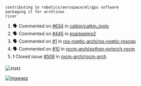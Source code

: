 ```
contributing to robotics/aerospace/ml/gpu software
packaging it for archlinux
ricer
```

<!--START_SECTION:activity-->
1. 🗣 Commented on [#634](https://github.com/catkin/catkin_tools/issues/634) in [catkin/catkin_tools](https://github.com/catkin/catkin_tools)
2. 🗣 Commented on [#445](https://github.com/esa/pagmo2/issues/445) in [esa/pagmo2](https://github.com/esa/pagmo2)
3. 🗣 Commented on [#1](https://github.com/ros-noetic-arch/ros-noetic-roscpp/issues/1) in [ros-noetic-arch/ros-noetic-roscpp](https://github.com/ros-noetic-arch/ros-noetic-roscpp)
4. 🗣 Commented on [#10](https://github.com/rocm-arch/python-pytorch-rocm/issues/10) in [rocm-arch/python-pytorch-rocm](https://github.com/rocm-arch/python-pytorch-rocm)
5. ❗️ Closed issue [#508](https://github.com/rocm-arch/rocm-arch/issues/508) in [rocm-arch/rocm-arch](https://github.com/rocm-arch/rocm-arch)
<!--END_SECTION:activity-->


![statz](https://github-readme-stats.vercel.app/api?username=acxz&include_all_commits=true&show_icons=true)

[![lngwgez](https://github-readme-stats.vercel.app/api/top-langs/?username=acxz&layout=compact)](https://github.com/acxz/github-readme-stats)


<!--
**acxz/acxz** is a ✨ _special_ ✨ repository because its `README.md` (this file) appears on your GitHub profile.

Here are some ideas to get you started:

- 🔭 I’m currently working on ...
- 🌱 I’m currently learning ...
- 👯 I’m looking to collaborate on ...
- 🤔 I’m looking for help with ...
- 💬 Ask me about ...
- 📫 How to reach me: ...
- 😄 Pronouns: ...
- ⚡ Fun fact: ...
-->
